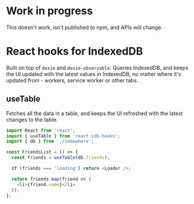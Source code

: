 # Work in progress

This doesn't work, isn't published to npm, and APIs _will_ change.

# React hooks for IndexedDB
Built on top of `dexie` and `dexie-observable`. Queries IndexedDB, and keeps the UI updated with the latest values in IndexedDB, no matter where it's updated from - workers, service worker or other tabs.

## useTable
Fetches all the data in a table, and keeps the UI refreshed with the latest changes to the table.

```js
import React from 'react';
import { useTable } from 'react-idb-hooks';
import { db } from './somewhere';

const FriendsList = () => {
  const friends = useTable(db.friends);

  if (friends === 'loading') return <Loader />;

  return friends.map(friend => (
    <li>{friend.name}</li>
  ));
};
```
